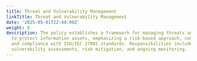 ```yaml
---
title: Threat and Vulnerability Management
linkTitle: Threat and Vulnerability Management
date: '2025-05-01T22:48:00Z'
weight: 0
description: The policy establishes a framework for managing threats and vulnerabilities
  to protect information assets, emphasizing a risk-based approach, continuous improvement,
  and compliance with ISO/IEC 27001 standards. Responsibilities include threat identification,
  vulnerability assessments, risk mitigation, and ongoing monitoring.
---
```



<!-- Unsupported block type: unsupported -->